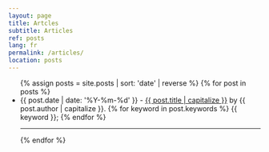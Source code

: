 ```yaml
---
layout: page
title: Artcles
subtitle: Articles
ref: posts
lang: fr
permalink: /articles/
location: posts
---
```


<div class="list-posts">
    <ul class="no-style">
      {% assign posts = site.posts | sort: 'date' | reverse %}
      {% for post in posts %}
        <li>
          {{ post.date | date: '%Y-%m-%d' }} - 
          <a href="{{ post.url }}">{{ post.title | capitalize }}</a>
          by {{ post.author | capitalize }}.
          {% for keyword in post.keywords %}
            {{ keyword }};
          {% endfor %}
        </li>
        <hr>
      {% endfor %}
    </ul>
 </div>